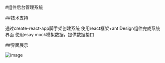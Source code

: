 #组件后台管理系统

##技术支持

通过create-react-app脚手架创建系统
使用react框架+ant Design组件完成系统界面
使用esay mock模拟数据，提供数据接口

##界面展示

![image](https://github.com/WenWenQWQ/components-manager/blob/master/img/components.gif)
